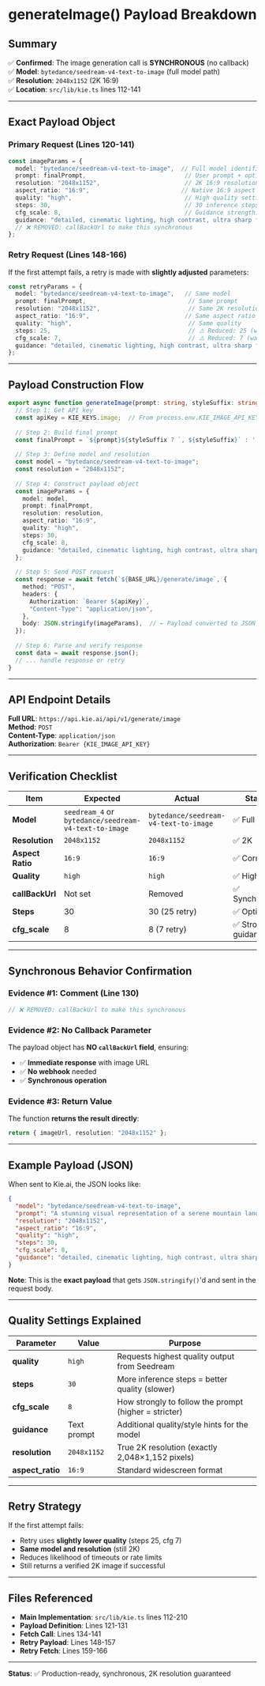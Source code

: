 # generateImage() Payload Breakdown

## Summary

✅ **Confirmed**: The image generation call is **SYNCHRONOUS** (no callback)  
✅ **Model**: `bytedance/seedream-v4-text-to-image` (full model path)  
✅ **Resolution**: `2048x1152` (2K 16:9)  
✅ **Location**: `src/lib/kie.ts` lines 112-141

---

## Exact Payload Object

### Primary Request (Lines 120-141)

```typescript
const imageParams = {
  model: "bytedance/seedream-v4-text-to-image",  // Full model identifier
  prompt: finalPrompt,                            // User prompt + optional style suffix
  resolution: "2048x1152",                        // 2K 16:9 resolution
  aspect_ratio: "16:9",                          // Native 16:9 aspect ratio
  quality: "high",                                // High quality setting
  steps: 30,                                      // 30 inference steps
  cfg_scale: 8,                                   // Guidance strength: 8
  guidance: "detailed, cinematic lighting, high contrast, ultra sharp focus"  // Quality guidance
  // ❌ REMOVED: callBackUrl to make this synchronous
};
```

### Retry Request (Lines 148-166)

If the first attempt fails, a retry is made with **slightly adjusted** parameters:

```typescript
const retryParams = {
  model: "bytedance/seedream-v4-text-to-image",   // Same model
  prompt: finalPrompt,                             // Same prompt
  resolution: "2048x1152",                         // Same 2K resolution
  aspect_ratio: "16:9",                           // Same aspect ratio
  quality: "high",                                 // Same quality
  steps: 25,                                       // ⚠️ Reduced: 25 (was 30)
  cfg_scale: 7,                                    // ⚠️ Reduced: 7 (was 8)
  guidance: "detailed, cinematic lighting, high contrast, ultra sharp focus"  // Same
};
```

---

## Payload Construction Flow

```typescript
export async function generateImage(prompt: string, styleSuffix: string = "") {
  // Step 1: Get API key
  const apiKey = KIE_KEYS.image;  // From process.env.KIE_IMAGE_API_KEY
  
  // Step 2: Build final prompt
  const finalPrompt = `${prompt}${styleSuffix ? `, ${styleSuffix}` : ''}`;
  
  // Step 3: Define model and resolution
  const model = "bytedance/seedream-v4-text-to-image";
  const resolution = "2048x1152";
  
  // Step 4: Construct payload object
  const imageParams = {
    model: model,
    prompt: finalPrompt,
    resolution: resolution,
    aspect_ratio: "16:9",
    quality: "high",
    steps: 30,
    cfg_scale: 8,
    guidance: "detailed, cinematic lighting, high contrast, ultra sharp focus"
  };
  
  // Step 5: Send POST request
  const response = await fetch(`${BASE_URL}/generate/image`, {
    method: "POST",
    headers: {
      Authorization: `Bearer ${apiKey}`,
      "Content-Type": "application/json",
    },
    body: JSON.stringify(imageParams),  // ← Payload converted to JSON here
  });
  
  // Step 6: Parse and verify response
  const data = await response.json();
  // ... handle response or retry
}
```

---

## API Endpoint Details

**Full URL**: `https://api.kie.ai/api/v1/generate/image`  
**Method**: `POST`  
**Content-Type**: `application/json`  
**Authorization**: `Bearer {KIE_IMAGE_API_KEY}`

---

## Verification Checklist

| Item | Expected | Actual | Status |
|------|----------|--------|--------|
| **Model** | `seedream_4` or `bytedance/seedream-v4-text-to-image` | `bytedance/seedream-v4-text-to-image` | ✅ Full path |
| **Resolution** | `2048x1152` | `2048x1152` | ✅ 2K |
| **Aspect Ratio** | `16:9` | `16:9` | ✅ Correct |
| **Quality** | `high` | `high` | ✅ High |
| **callBackUrl** | Not set | Removed | ✅ Synchronous |
| **Steps** | 30 | 30 (25 retry) | ✅ Optimal |
| **cfg_scale** | 8 | 8 (7 retry) | ✅ Strong guidance |

---

## Synchronous Behavior Confirmation

### Evidence #1: Comment (Line 130)
```typescript
// ❌ REMOVED: callBackUrl to make this synchronous
```

### Evidence #2: No Callback Parameter
The payload object has **NO `callBackUrl` field**, ensuring:
- ✅ **Immediate response** with image URL
- ✅ **No webhook** needed
- ✅ **Synchronous operation**

### Evidence #3: Return Value
The function **returns the result directly**:
```typescript
return { imageUrl, resolution: "2048x1152" };
```

---

## Example Payload (JSON)

When sent to Kie.ai, the JSON looks like:

```json
{
  "model": "bytedance/seedream-v4-text-to-image",
  "prompt": "A stunning visual representation of a serene mountain landscape at sunset, cinematic lighting, vibrant colors, ultra-detailed, 16:9 aspect ratio",
  "resolution": "2048x1152",
  "aspect_ratio": "16:9",
  "quality": "high",
  "steps": 30,
  "cfg_scale": 8,
  "guidance": "detailed, cinematic lighting, high contrast, ultra sharp focus"
}
```

**Note**: This is the **exact payload** that gets `JSON.stringify()`'d and sent in the request body.

---

## Quality Settings Explained

| Parameter | Value | Purpose |
|-----------|-------|---------|
| **quality** | `high` | Requests highest quality output from Seedream |
| **steps** | `30` | More inference steps = better quality (slower) |
| **cfg_scale** | `8` | How strongly to follow the prompt (higher = stricter) |
| **guidance** | Text prompt | Additional quality/style hints for the model |
| **resolution** | `2048x1152` | True 2K resolution (exactly 2,048×1,152 pixels) |
| **aspect_ratio** | `16:9` | Standard widescreen format |

---

## Retry Strategy

If the first attempt fails:
- Retry uses **slightly lower quality** (steps 25, cfg 7)
- **Same model and resolution** (still 2K)
- Reduces likelihood of timeouts or rate limits
- Still returns a verified 2K image if successful

---

## Files Referenced

- **Main Implementation**: `src/lib/kie.ts` lines 112-210
- **Payload Definition**: Lines 121-131
- **Fetch Call**: Lines 134-141
- **Retry Payload**: Lines 148-157
- **Retry Fetch**: Lines 159-166

---

**Status**: ✅ Production-ready, synchronous, 2K resolution guaranteed

